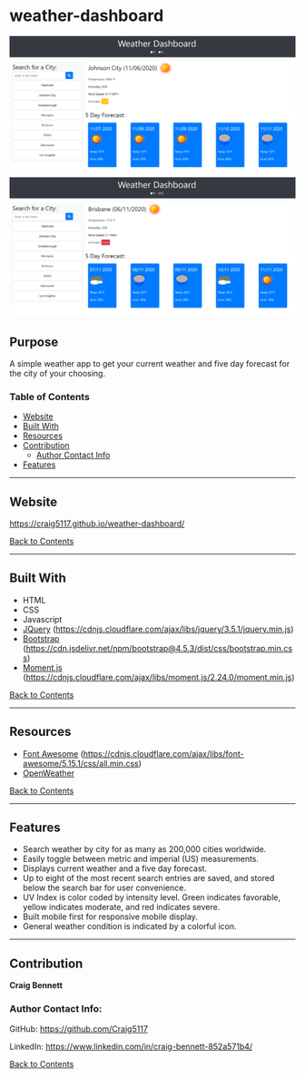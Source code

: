 # weather-dashboard
![Screenshot of Weather Dashboard](./screenshots/screenshot-1.png)
![Screenshot of Weather Dashboard Metric Example](./screenshots/screenshot-2.png)
## Purpose
A simple weather app to get your current weather and five day forecast for the city of your choosing.
### Table of Contents
- [Website](#website)
- [Built With](#built-with)
- [Resources](#resources)
- [Contribution](#contribution)
    - [Author Contact Info](#author-contact-info)
- [Features](#features)

---

## Website
 https://craig5117.github.io/weather-dashboard/

[Back to Contents](#table-of-contents)

---

## Built With
- HTML
- CSS
- Javascript
- [JQuery](https://jquery.com/) (https://cdnjs.cloudflare.com/ajax/libs/jquery/3.5.1/jquery.min.js)
- [Bootstrap](https://getbootstrap.com/) (https://cdn.jsdelivr.net/npm/bootstrap@4.5.3/dist/css/bootstrap.min.css)
- [Moment.js](https://momentjs.com/) (https://cdnjs.cloudflare.com/ajax/libs/moment.js/2.24.0/moment.min.js)

[Back to Contents](#table-of-contents)

---
## Resources
- [Font Awesome](https://fontawesome.com/) (https://cdnjs.cloudflare.com/ajax/libs/font-awesome/5.15.1/css/all.min.css)
- [OpenWeather](https://openweathermap.org/)

[Back to Contents](#table-of-contents)

---
## Features
- Search weather by city for as many as 200,000 cities worldwide.
- Easily toggle between metric and imperial (US) measurements.
- Displays current weather and a five day forecast.
- Up to eight of the most recent search entries are saved, and stored below the search bar for user convenience.
- UV Index is color coded by intensity level. Green indicates favorable, yellow indicates moderate, and red indicates severe.
- Built mobile first for responsive mobile display.
- General weather condition is indicated by a colorful icon.

---

## Contribution

**Craig Bennett**


### Author Contact Info:

GitHub: https://github.com/Craig5117

LinkedIn: https://www.linkedin.com/in/craig-bennett-852a571b4/

[Back to Contents](#table-of-contents)


